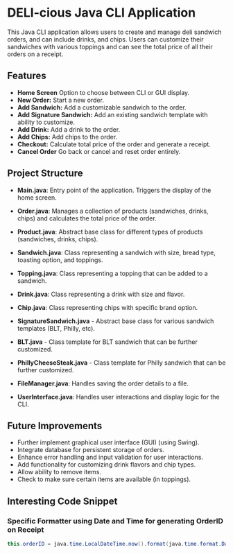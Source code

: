 # DELI-cious Java CLI Application

This Java CLI application allows users to create and manage deli sandwich orders, and can include drinks, and chips. Users can customize their sandwiches with various toppings and can see the total price of all their orders on a receipt.

## Features
- **Home Screen** Option to choose between CLI or GUI display.
- **New Order:** Start a new order.
- **Add Sandwich:** Add a customizable sandwich to the order.
- **Add Signature Sandwich:** Add an existing sandwich template with ability to customize.
- **Add Drink:** Add a drink to the order.
- **Add Chips:** Add chips to the order.
- **Checkout:** Calculate total price of the order and generate a receipt.
- **Cancel Order** Go back or cancel and reset order entirely.

## Project Structure
- **Main.java**: Entry point of the application. Triggers the display of the home screen.

- **Order.java**: Manages a collection of products (sandwiches, drinks, chips) and calculates the total price of the order.

- **Product.java**: Abstract base class for different types of products (sandwiches, drinks, chips).

- **Sandwich.java**: Class representing a sandwich with size, bread type, toasting option, and toppings.

- **Topping.java**: Class representing a topping that can be added to a sandwich.

- **Drink.java**: Class representing a drink with size and flavor.

- **Chip.java**: Class representing chips with specific brand option.

- **SignatureSandwich.java** - Abstract base class for various sandwich templates (BLT, Philly, etc).

- **BLT.java** - Class template for BLT sandwich that can be further customized.

- **PhillyCheeseSteak.java** - Class template for Philly sandwich that can be further customized.

- **FileManager.java**: Handles saving the order details to a file.

- **UserInterface.java**: Handles user interactions and display logic for the CLI.

## Future Improvements
- Further implement graphical user interface (GUI) (using Swing).
- Integrate database for persistent storage of orders.
- Enhance error handling and input validation for user interactions.
- Add functionality for customizing drink flavors and chip types.
- Allow ability to remove items.
- Check to make sure certain items are available (in toppings).

## Interesting Code Snippet
### Specific Formatter using Date and Time for generating OrderID on Receipt
``` java
this.orderID = java.time.LocalDateTime.now().format(java.time.format.DateTimeFormatter.ofPattern("yyyyMMdd-HHmmss"));
```
